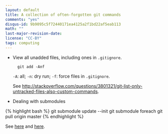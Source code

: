 ```yaml
---
layout: default
title: A collection of often-forgotten git commands
comments: "yes"
disqus-id: 9b9095c5f72440171ea4125a2f1bd22af5eab113
math: ""
last-major-revision-date: 
license: "CC-BY"
tags: computing
---
```



- View all unadded files, including ones in <code>.gitignore</code>.

        git add -Anf

   <code>-A</code>: all; <code>-n</code>: dry run; <code>-f</code>: force files in <code>.gitignore</code>.

   See <http://stackoverflow.com/questions/3801321/git-list-only-untracked-files-also-custom-commands>.

- Dealing with submodules

{% highlight bash %}
git submodule update --init 
git submodule foreach git pull origin master
{% endhighlight %}

 See [here](http://stackoverflow.com/questions/5828324/update-git-submodule) and [here](http://blog.jacius.info/git-submodule-cheat-sheet/).
